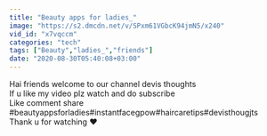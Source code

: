 ```yaml
---
title: "Beauty apps for ladies_"
image: "https://s2.dmcdn.net/v/SPxm61VGbcK94jmN5/x240"
vid_id: "x7vqccm"
categories: "tech"
tags: ["Beauty","ladies_","friends"]
date: "2020-08-30T05:40:08+03:00"
---
```

Hai friends welcome to our channel devis thoughts  <br>If u like my video plz watch and do subscribe   <br>Like  comment share   <br>#beautyappsforladies#instantfacegpow#haircaretips#devisthougjts  <br>Thank u for watching ❤️
